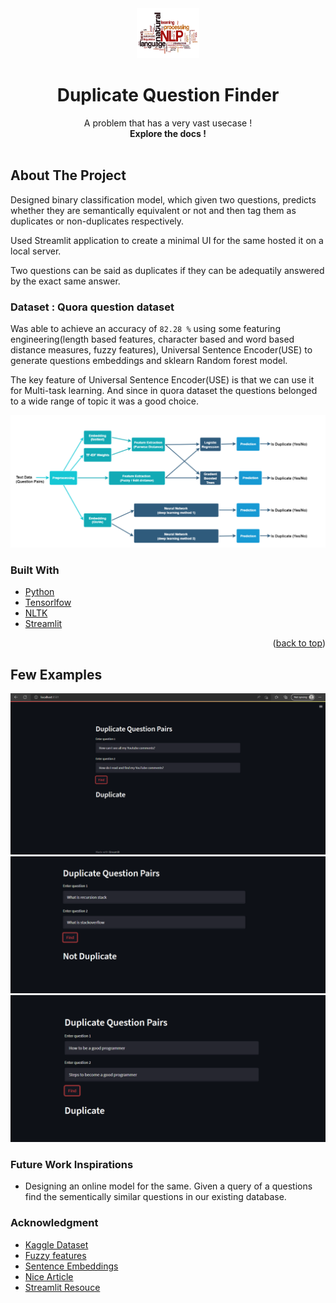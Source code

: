 <div id="top"></div>
<!--
*** https://www.markdownguide.org/basic-syntax/#reference-style-links
-->



<!-- PROJECT LOGO -->
<div align="center">
  
  <a>
    <img src="Images/nlp.png" alt="Logo" width="100" height="80">
  </a>
  
  <h1 align="center">Duplicate Question Finder</h3>
  <p align="center">
    A problem that has a very vast usecase !
    <br />
    <strong>Explore the docs !</strong>
    <br />
    <br />
</div>


## About The Project

Designed binary classification model, which given two questions, predicts whether they are semantically equivalent or not and then tag them as duplicates or non-duplicates respectively. 

Used Streamlit application to create a minimal UI for the same hosted it on a local server. 

Two questions can be said as duplicates if they can be adequatily answered by the exact same answer. 

### Dataset : Quora question dataset

Was able to achieve an accuracy of `82.28 %` using some featuring engineering(length based features, character based and word based distance measures, fuzzy features), Universal Sentence Encoder(USE) to generate questions embeddings and sklearn Random forest model.

The key feature of Universal Sentence Encoder(USE) is that we can use it for Multi-task learning. And since in quora dataset the questions belonged to a wide range of topic it was a good choice. 

![ScreenShot](https://github.com/Sanyam-oss/Online-Near-Duplicate-Detection/blob/main/Images/flow.png)


### Built With

* [Python](https://www.python.org/)
* [Tensorlfow](https://www.tensorflow.org/)
* [NLTK](https://www.nltk.org/)
* [Streamlit](https://streamlit.io/)

<p align="right">(<a href="#top">back to top</a>)</p>

## Few Examples

![ScreenShot](https://github.com/Sanyam-oss/Online-Near-Duplicate-Detection/blob/main/Images/full.png)
![ScreenShot](https://github.com/Sanyam-oss/Online-Near-Duplicate-Detection/blob/main/Images/non-duplicate.png)
![ScreenShot](https://github.com/Sanyam-oss/Online-Near-Duplicate-Detection/blob/main/Images/duplicate.png)


### Future Work Inspirations

* Designing an online model for the same. Given a query of a questions find the sementically similar questions in our existing database.


### Acknowledgment

* [Kaggle Dataset](https://www.kaggle.com/competitions/quora-question-pairs/)
* [Fuzzy features](https://chairnerd.seatgeek.com/fuzzywuzzy-fuzzy-string-matching-in-python/)
* [Sentence Embeddings](https://www.analyticsvidhya.com/blog/2020/08/top-4-sentence-embedding-techniques-using-python/)
* [Nice Article](https://medium.springboard.com/identifying-duplicate-questions-a-machine-learning-case-study-37117723844)
* [Streamlit Resouce](https://towardsdatascience.com/streamlit-hands-on-from-zero-to-your-first-awesome-web-app-2c28f9f4e214)
